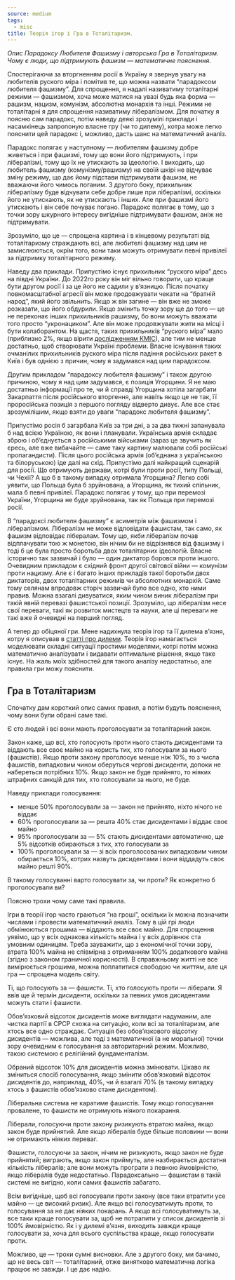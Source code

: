 ```yaml
---
source: medium
tags:
  - misc
title: Теорія ігор і Гра в Тоталітаризм.
---
```


_Опис Парадоксу Любителя Фашизму і авторська Гра в Тоталітаризм. 
Чому є люди, що підтримують фашизм — математичне пояснення._

Спостерігаючи за вторгненням росії в Україну я звернув увагу на любителів руского міра і помітив те, що можна назвати “парадоксом любителя фашизму”. 
Для спрощення, я надалі називатиму тоталітарні режими — фашизмом, хоча може матися на увазі будь яка форма — рашизм, нацизм, комунізм, абсолютна монархія та інші. 
Режими не тоталітарні я для спрощення називатиму лібералізмом. 
Для початку я поясню сам парадокс, потім наведу деякі зрозумілі приклади і насамкінець запропоную власне гру (чи то дилему), котра може легко пояснити цей парадокс і, можливо, дасть шанс на математичний аналіз.

Парадокс полягає у наступному — любителям фашизму добре живеться і при фашизмі, тому що вони його підтримують, і при лібералізмі, тому що їх не утискають за ідеологію. 
І виходить, що любитель фашизму (комунізму/рашизму) на своїй шкірі не відчуває зміну режиму, що дає йому підстави підтримувати фашизм, не вважаючи його чимось поганим. 
З другого боку, прихильник лібералізму буде відчувати себе добре лише при лібералізмі, оскільки його не утискають, як не утискають і інших. 
Але при фашизмі його утискають і він себе почуває погано. 
Парадокс полягає в тому, що з точки зору шкурного інтересу вигідніше підтримувати фашизм, аніж не підтримувати.

Зрозуміло, що це — спрощена картина і в кінцевому результаті від тоталітаризму страждають всі, але любителі фашизму над цим не замислюються, окрім того, вони таки можуть отримувати певні привілеї за підтримку тоталітарного режиму.

Наведу два приклади. 
Припустімо існує прихильник “руского міра” десь на півдні України. 
До 2022го року він міг вільно говорити, що краще бути другом росії і за це його не садили у в’язницю. 
Після початку повномасштабної агресії він може продовжувати чекати на “братній народ”, який його звільнить. 
Якщо ж він загине — він вже не зможе розказати, що його обдурили. 
Якщо змінить точку зору ще до того — це не переконає інших прихильників рашизму, бо вони можуть вважати того просто “укронациком”. 
Але він може продовжувати жити на місці і бути колаборантом. 
На щастя, таких прихильників “руского міра” мало (приблизно 2%, якщо вірити [дослідженням КМІС](https://www.kiis.com.ua/?lang=ukr&cat=reports&id=1112&page=1)), але тим не менше достатньо, щоб створювати Україні проблеми. 
Власне існування таких очманілих прихильників руского міра після падіння російських ракет в Київ і був однією з причин, чому я задумався над цим парадоксом.

Другим прикладом “парадоксу любителя фашизму” і також другою причиною, чому я над цим задумався, є позиція Угорщини. 
Я не маю достатньо інформації про те, чи й справді Угорщина хотіла загарбати Закарпаття після російського вторгення, але навіть якщо це не так, її проросійська позиція з першого погляду відверто дивує. 
Але все стає зрозумілішим, якщо взяти до уваги “парадокс любителя фашизму”.

Припустімо росія б загарбала Київ за три дні, а за два тижні запанувала б над всією Україною, як вони і планували. 
Українська армія складає зброю і об’єднується з російськими військами (зараз це звучить як єресь, але вже вибачайте — саме таку картину малювали собі російські пропагандисти). 
Після цього російська армія (об’єднана з українською та білоруською) іде далі на схід. 
Припустімо далі найкращий сценарій для росії. 
Що отримують держави, котрі були проти росії, типу Польщі, чи Чехії? 
А що б в такому випадку отримала Угорщина? 
Легко собі уявити, що Польща була б зруйнована, а Угорщина, як тихий спільник, мала б певні привілеї. 
Парадокс полягає у тому, що при перемозі України, Угорщина не буде зруйнована, так як Польща при перемозі росії.

В “парадоксі любителя фашизму” є асиметрія між фашизмом і лібералізмом. 
Лібералізм не може відповідати фашистам, так само, як фашизм відповідає лібералам. 
Тому що, якби лібералізм почав відплачувати тою ж монетою, він нічим би не відрізнявся від фашизму і тоді б це була просто боротьба двох тоталітарних ідеологій. 
Власне історично так зазвичай і було — один диктатор боровся проти іншого. 
Очевидним прикладом є східний фронт другої світової війни — комунізм проти нацизму. 
Але є і багато інших прикладів такої боротьби двох диктаторів, двох тоталітарних режимів чи абсолютних монархій. 
Саме тому селянам впродовж сторіч зазвичай було все одно, хто ними правив. 
Можна взагалі дивуватися, яким чином виник лібералізм при такій явній перевазі фашистської позиції. 
Зрозуміло, що лібералізм несе свої переваги, такі як розвиток мистецтв та науки, але ці переваги не такі вже й очевидні на перший погляд.

А тепер до обіцяної гри. 
Мене надихнула теорія ігор та її дилема в’язня, котру я описував в [статті про дилеми](https://medium.com/@navpil/dilemmas-3-1940d89b4118#f6d3). 
Теорія ігор намагається моделювати складні ситуації простими моделями, котрі потім можна математично аналізувати і видавати оптимальне рішення, якщо таке існує. 
На жаль моїх здібностей для такого аналізу недостатньо, але правила гри можу пояснити.

## Гра в Тоталітаризм

Спочатку дам короткий опис самих правил, а потім будуть пояснення, чому вони були обрані саме такі.

Є сто людей і всі вони мають проголосувати за тоталітарний закон.

Закон каже, що всі, хто голосують проти нього стають дисидентами та віддають все своє майно на користь тих, хто голосували за нього (фашистів). 
Якщо проти закону проголосує менше ніж 10%, то з числа фашистів, випадковим чином оберуться чергові дисиденти, допоки не набереться потрібних 10%. 
Якщо закон не буде прийнято, то ніяких штрафних санкцій для тих, хто голосували за нього, не буде.

Наведу приклади голосування:

 - менше 50% проголосували за — закон не прийнято, ніхто нічого не віддає
 - 60% проголосували за — решта 40% стає дисидентами і віддає своє майно
 - 95% проголосували за — 5% стають дисидентами автоматично, ще 5% відсотків обираються з тих, хто голосували за
 - 100% проголосували за — зі всіх проголосованих випадковим чином обирається 10%, котрих назвуть дисидентами і вони віддадуть своє майно решті 90%.

В такому голосуванні варто голосувати за, чи проти? 
Як конкретно б проголосували ви?

Поясню трохи чому саме такі правила.

Ігри в теорії ігор часто граються “на гроші”, оскільки їх можна позначити числами і провести математичний аналіз. 
Тому в цій грі люди обмінюються грошима — віддають все своє майно. 
Для спрощення уявімо, що у всіх однакова кількість майна і у всіх дорівнює ста умовним одиницям. 
Треба зауважити, що з економічної точки зору, втрата 100% майна не співмірна з отриманням 100% додаткового майна (згідно з законом граничної корисності). 
В справжньому житті не все вимірюється грошима, можна поплатитися свободою чи життям, але ця гра — спрощена модель світу.

Ті, що голосують за — фашисти. 
Ті, хто голосують проти — ліберали. 
Я ввів ще й термін дисиденти, оскільки за певних умов дисидентами можуть стати і фашисти.

Обов’язковий відсоток дисидентів може виглядати надуманим, але чистка партії в СРСР схожа на ситуацію, коли всі за тоталітаризм, але хтось все одно страждає. 
Ситуація без обов’язкового відсотку дисидентів — можлива, але тоді з математичної (а не моральної) точки зору очевидним є голосування за авторитарний режим. 
Можливо, такою системою є релігійний фундаменталізм.

Обраний відсоток 10% для дисидентів можна змінювати. 
Цікаво як зміниться спосіб голосування, якщо змінити обов’язковий відсоток дисидентів до, наприклад, 40%, чи й взагалі 70% (в такому випадку хтось з фашистів обов’язково стане дисидентом).

Ліберальна система не каратиме фашистів. 
Тому якщо голосування провалене, то фашисти не отримують ніякого покарання.

Ліберали, голосуючи проти закону ризикують втратою майна, якщо закон буде прийнятий. 
Але якщо лібералів буде більше половини — вони не отримають ніяких переваг.

Фашисти, голосуючи за закон, нічим не ризикують, якщо закон не буде прийнятий; виграють, якщо закон приймуть, але назбирається достатня кількість лібералів; але вони можуть програти з певною ймовірністю, якщо лібералів буде недостатньо. 
Парадоксально — фашистам в такій системі не вигідно, коли самих фашистів забагато.

Всім вигідніше, щоб всі голосували проти закону (все таки втратити усе майно — це високий ризик). 
Але якщо всі голосуватимуть проти, то голосування за не дає ніяких покарань. 
А якщо всі голосуватимуть за, все таки краще голосувати за, щоб не потрапити у список дисидентів зі 100% ймовірністю. 
Як і у дилемі в’язня, виходить завжди краще голосувати за, хоча для всього суспільства краще, якщо голосувати проти.

Можливо, це — трохи сумні висновки. 
Але з другого боку, ми бачимо, що не весь світ — тоталітарний, отже винятково математична логіка працює не завжди. 
І це дає надію.

